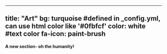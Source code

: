   ---
  title: "Art"
  bg: turquoise  #defined in _config.yml, can use html color like '#0fbfcf'
  color: white   #text color
  fa-icon: paint-brush
  ---

  #### A new section- oh the humanity!

